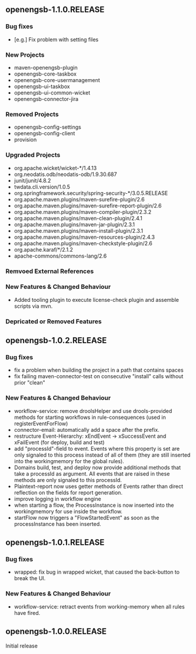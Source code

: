 openengsb-1.1.0.RELEASE
-----------------------

### Bug fixes
  * [e.g.] Fix problem with setting files

### New Projects
  * maven-openengsb-plugin
  * openengsb-core-taskbox
  * openengsb-core-usermanagement
  * openengsb-ui-taskbox
  * openengsb-ui-common-wicket
  * openengsb-connector-jira

### Removed Projects
  * openengsb-config-settings
  * openengsb-config-client
  * provision

### Upgraded Projects
  * org.apache.wicket/wicket-*/1.4.13
  * org.neodatis.odb/neodatis-odb/1.9.30.687
  * junit/junit/4.8.2
  * twdata.cli.version/1.0.5
  * org.springframework.security/spring-security-*/3.0.5.RELEASE
  * org.apache.maven.plugins/maven-surefire-plugin/2.6
  * org.apache.maven.plugins/maven-surefire-report-plugin/2.6
  * org.apache.maven.plugins/maven-compiler-plugin/2.3.2
  * org.apache.maven.plugins/maven-clean-plugin/2.4.1
  * org.apache.maven.plugins/maven-jar-plugin/2.3.1
  * org.apache.maven.plugins/maven-install-plugin/2.3.1
  * org.apache.maven.plugins/maven-resources-plugin/2.4.3
  * org.apache.maven.plugins/maven-checkstyle-plugin/2.6
  * org.apache.karaf/*/2.1.2
  * apache-commons/commons-lang/2.6

### Remvoed External References

### New Features & Changed Behaviour
  * Added tooling plugin to execute license-check plugin and assemble scripts via mvn.

### Depricated or Removed Features

openengsb-1.0.2.RELEASE
-----------------------

### Bug fixes
  * fix a problem when building the project in a path that contains spaces
  * fix failing maven-connector-test on consecutive "install" calls without prior "clean"

### New Features & Changed Behaviour
  * workflow-service: remove droolsHelper and use drools-provided methods for starting workflows in rule-consequences (used in registerEventForFlow)
  * connector-email: automatically add a space after the prefix.
  * restructure Event-Hierarchy: xEndEvent -> xSuccessEvent and xFailEvent (for deploy, build and test)
  * add "processId"-field to event. Events where this property is set are only signaled to this process instead of all of them (they are still inserted into the workingmemory for the global rules).
  * Domains build, test, and deploy now provide additional methods that take a processId as argument. All events that are raised in these methods are only signaled to this processId.
  * Plaintext-report now uses getter methods of Events rather than direct reflection on the fields for report generation.
  * improve logging in workflow engine
  * when starting a flow, the ProcessInstance is now inserted into the workingmemory for use inside the workflow.
  * startFlow now triggers a "FlowStartedEvent" as soon as the processInstance has been inserted.

openengsb-1.0.1.RELEASE
-----------------------

### Bug fixes
  * wrapped: fix bug in wrapped wicket, that caused the back-button to break the UI.

### New Features & Changed Behaviour
  * workflow-service: retract events from working-memory when all rules have fired.

openengsb-1.0.0.RELEASE
-----------------------

Initial release

